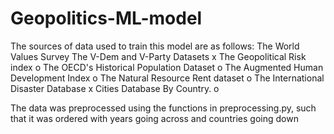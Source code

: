# Geopolitics-ML-model


The sources of data used to train this model are as follows:
The World Values Survey
The V-Dem and V-Party Datasets    x
The Geopolitical Risk index    o
The OECD's Historical Population Dataset    o
The Augmented Human Development Index    o
The Natural Resource Rent dataset    o
The International Disaster Database    x
Cities Database By Country.    o


The data was preprocessed using the functions in preprocessing.py, such that it was ordered 
with years going across and countries going down